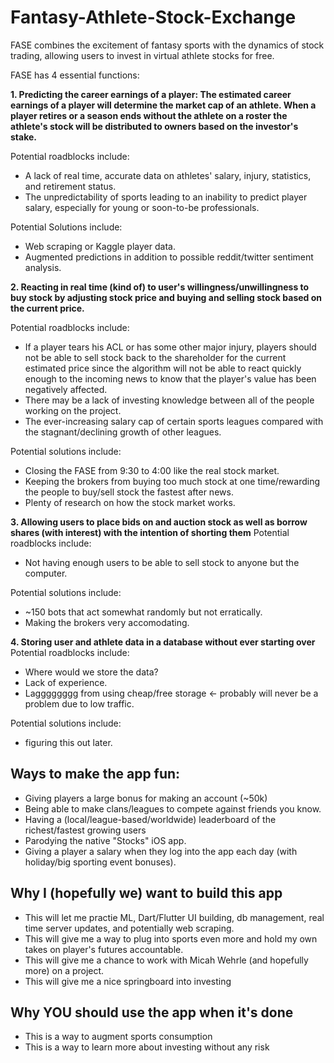 # Fantasy-Athlete-Stock-Exchange
FASE combines the excitement of fantasy sports with the dynamics of stock trading, allowing users to invest in virtual athlete stocks for free.


FASE has 4 essential functions:

**1. Predicting the career earnings of a player: The estimated career earnings of a player will determine the market cap of an athlete. When a player retires or a season ends without the athlete on a roster the athlete's stock will be distributed to owners based on the investor's stake.**


Potential roadblocks include:
  * A lack of real time, accurate data on athletes' salary, injury, statistics, and retirement status.
  * The unpredictability of sports leading to an inability to predict player salary, especially for young or soon-to-be professionals.


Potential Solutions include:
  * Web scraping or Kaggle player data.
  * Augmented predictions in addition to possible reddit/twitter sentiment analysis.


**2. Reacting in real time (kind of) to user's willingness/unwillingness to buy stock by adjusting stock price and buying and selling stock based on the current price.**

Potential roadblocks include:
  * If a player tears his ACL or has some other major injury, players should not be able to sell stock back to the shareholder for the current estimated price since the algorithm will not be able to react quickly enough to the incoming news to know that the player's value has been negatively affected.
  * There may be a lack of investing knowledge between all of the people working on the project.
  * The ever-increasing salary cap of certain sports leagues compared with the stagnant/declining growth of other leagues.


Potential solutions include:
  * Closing the FASE from 9:30 to 4:00 like the real stock market.
  * Keeping the brokers from buying too much stock at one time/rewarding the people to buy/sell stock the fastest after news.
  * Plenty of research on how the stock market works.


**3. Allowing users to place bids on and auction stock as well as borrow shares (with interest) with the intention of shorting them**
Potential roadblocks include:
  * Not having enough users to be able to sell stock to anyone but the computer.


Potential solutions include:
  * ~150 bots that act somewhat randomly but not erratically.
  * Making the brokers very accomodating.


**4. Storing user and athlete data in a database without ever starting over**
Potential roadblocks include:
  * Where would we store the data?
  * Lack of experience.
  * Lagggggggg from using cheap/free storage <- probably will never be a problem due to low traffic.


Potential solutions include:
  * figuring this out later.



## Ways to make the app fun:
* Giving players a large bonus for making an account (~50k)
* Being able to make clans/leagues to compete against friends you know.
* Having a (local/league-based/worldwide) leaderboard of the richest/fastest growing users
* Parodying the native "Stocks" iOS app.
* Giving a player a salary when they log into the app each day (with holiday/big sporting event bonuses).

## Why I (hopefully we) want to build this app
* This will let me practie ML, Dart/Flutter UI building, db management, real time server updates, and potentially web scraping.
* This will give me a way to plug into sports even more and hold my own takes on player's futures accountable.
* This will give me a chance to work with Micah Wehrle (and hopefully more) on a project.
* This will give me a nice springboard into investing

## Why YOU should use the app when it's done
* This is a way to augment sports consumption
* This is a way to learn more about investing without any risk
 
